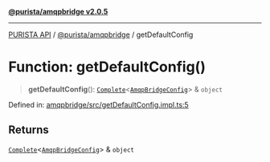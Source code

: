 [**@purista/amqpbridge v2.0.5**](../README.md)

***

[PURISTA API](../../../packages.md) / [@purista/amqpbridge](../README.md) / getDefaultConfig

# Function: getDefaultConfig()

> **getDefaultConfig**(): [`Complete`](../../core/type-aliases/Complete.md)\<[`AmqpBridgeConfig`](../type-aliases/AmqpBridgeConfig.md)\> & `object`

Defined in: [amqpbridge/src/getDefaultConfig.impl.ts:5](https://github.com/puristajs/purista/blob/master/packages/amqpbridge/src/getDefaultConfig.impl.ts#L5)

## Returns

[`Complete`](../../core/type-aliases/Complete.md)\<[`AmqpBridgeConfig`](../type-aliases/AmqpBridgeConfig.md)\> & `object`
